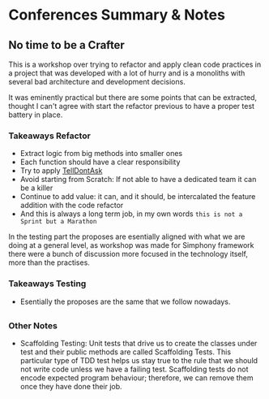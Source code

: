 # Conferences Summary & Notes

## No time to be a Crafter

This is a workshop over trying to refactor and apply clean code practices in a project that was developed with a lot of hurry and is a monoliths with several bad architecture and development decisions.

It was eminently practical but there are some points that can be extracted, thought I can't agree with start the refactor previous to have a proper test battery in place.

### Takeaways Refactor
- Extract logic from big methods into smaller ones
- Each function should have a clear responsibility
- Try to apply [TellDontAsk](https://martinfowler.com/bliki/TellDontAsk.html)
- Avoid starting from Scratch: If not able to have a dedicated team it can be a killer
- Continue to add value: it can, and it should, be intercalated the feature addition with the code refactor
- And this is always a long term job, in my own words `this is not a Sprint but a Marathon`

In the testing part the proposes are esentially aligned with what we are doing at a general level, as workshop was made for Simphony framework there were a bunch of discussion more focused in the technology itself, more than the practises.

### Takeaways Testing
- Esentially the proposes are the same that we follow nowadays.


## 


### Other Notes

- Scaffolding Testing:
  Unit tests that drive us to create the classes under test and their public methods are called Scaffolding Tests. This particular type of TDD test helps us stay true to the rule that we should not write code unless we have a failing test. Scaffolding tests do not encode expected program behaviour; therefore, we can remove them once they have done their job.